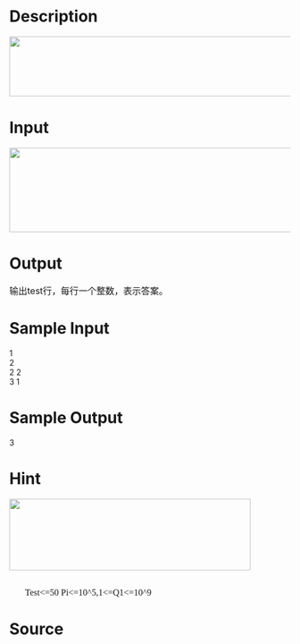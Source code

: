 
# Description

<div class="content"><p><img height="107" alt="" width="656" src="source/bzoj/2749/img/aHR0cHM6Ly9seWRzeS5jb20vSnVkZ2VPbmxpbmUvdXBsb2FkLzIwMTIwNC9hYS5naWY=.gif"/></p></div>

# Input

<div class="content"><p><img height="151" alt="" width="645" src="source/bzoj/2749/img/aHR0cHM6Ly9seWRzeS5jb20vSnVkZ2VPbmxpbmUvdXBsb2FkLzIwMTIwNC9iYi5naWY=.gif"/></p></div>

# Output

<div class="content"><p><span style="font-size: medium">输出test行，每行一个整数，表示答案。<br/>
</span></p></div>

# Sample Input

<div class="content"><span class="sampledata">1<br/>
2<br/>
2 2<br/>
3 1<br/>
</span></div>

# Sample Output

<div class="content"><span class="sampledata"> 3<br/>
</span></div>

# Hint

<div class="content"><p></p><p><img height="128" alt="" width="432" src="source/bzoj/2749/img/aHR0cHM6Ly9seWRzeS5jb20vSnVkZ2VPbmxpbmUvdXBsb2FkLzIwMTIwNC9hYSgxKS5naWY=.gif"/></p><br/>
<p class="MsoNormal" style="margin: 0cm 0cm 0pt; text-indent: 21pt"><span lang="EN-US" style="mso-fareast-language: ZH-CN"><font size="3"><font face="Calibri">Test&lt;=50 Pi&lt;=10^5,1&lt;=Q1&lt;=10^9<o:p></o:p></font></font></span></p><p></p></div>

# Source

<div class="content"><p><a href="problemset.php?search="></a></p></div>

